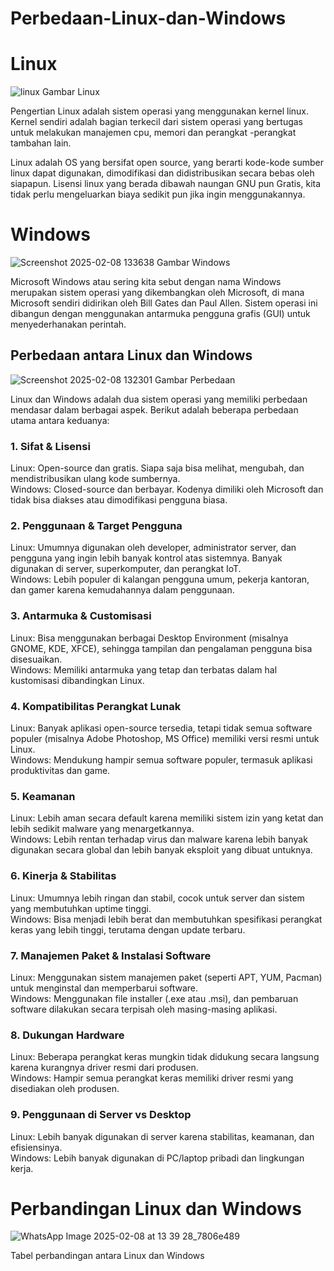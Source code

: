 # Perbedaan-Linux-dan-Windows
# Linux 
![linux](https://github.com/user-attachments/assets/84e5b063-d862-4066-8c1f-5aaa203f9af8)
Gambar Linux

Pengertian Linux adalah sistem operasi yang menggunakan kernel linux. Kernel sendiri adalah bagian terkecil dari sistem operasi yang bertugas untuk melakukan manajemen cpu, memori dan perangkat -perangkat tambahan lain.

Linux adalah OS yang bersifat open source, yang berarti kode-kode sumber linux dapat digunakan, dimodifikasi dan didistribusikan secara bebas oleh siapapun. Lisensi linux yang berada dibawah naungan GNU pun Gratis, kita tidak perlu mengeluarkan biaya sedikit pun jika ingin menggunakannya.

# Windows
![Screenshot 2025-02-08 133638](https://github.com/user-attachments/assets/3fea85f0-2c8c-4cc2-8ec0-2c8518675a1d)
Gambar Windows

Microsoft Windows atau sering kita sebut dengan nama Windows merupakan sistem operasi yang dikembangkan oleh Microsoft, di mana Microsoft sendiri didirikan oleh Bill Gates dan Paul Allen. Sistem operasi ini dibangun dengan menggunakan antarmuka pengguna grafis (GUI) untuk menyederhanakan perintah.

## Perbedaan antara Linux dan Windows
![Screenshot 2025-02-08 132301](https://github.com/user-attachments/assets/4bad5b6e-5035-47da-9e52-a4008679afba)
Gambar Perbedaan 

Linux dan Windows adalah dua sistem operasi yang memiliki perbedaan mendasar dalam berbagai aspek. Berikut adalah beberapa perbedaan utama antara keduanya:  

### 1. Sifat & Lisensi  
Linux: Open-source dan gratis. Siapa saja bisa melihat, mengubah, dan mendistribusikan ulang kode sumbernya.  
Windows: Closed-source dan berbayar. Kodenya dimiliki oleh Microsoft dan tidak bisa diakses atau dimodifikasi pengguna biasa.  

### 2. Penggunaan & Target Pengguna 
Linux: Umumnya digunakan oleh developer, administrator server, dan pengguna yang ingin lebih banyak kontrol atas sistemnya. Banyak digunakan di server, superkomputer, dan perangkat IoT.  
Windows: Lebih populer di kalangan pengguna umum, pekerja kantoran, dan gamer karena kemudahannya dalam penggunaan.  

### 3. Antarmuka & Customisasi  
Linux: Bisa menggunakan berbagai Desktop Environment (misalnya GNOME, KDE, XFCE), sehingga tampilan dan pengalaman pengguna bisa disesuaikan.  
Windows: Memiliki antarmuka yang tetap dan terbatas dalam hal kustomisasi dibandingkan Linux.  

### 4. Kompatibilitas Perangkat Lunak  
Linux: Banyak aplikasi open-source tersedia, tetapi tidak semua software populer (misalnya Adobe Photoshop, MS Office) memiliki versi resmi untuk Linux.  
Windows: Mendukung hampir semua software populer, termasuk aplikasi produktivitas dan game.  

### 5. Keamanan  
Linux: Lebih aman secara default karena memiliki sistem izin yang ketat dan lebih sedikit malware yang menargetkannya.  
Windows: Lebih rentan terhadap virus dan malware karena lebih banyak digunakan secara global dan lebih banyak eksploit yang dibuat untuknya.  

### 6. Kinerja & Stabilitas  
Linux: Umumnya lebih ringan dan stabil, cocok untuk server dan sistem yang membutuhkan uptime tinggi.  
Windows: Bisa menjadi lebih berat dan membutuhkan spesifikasi perangkat keras yang lebih tinggi, terutama dengan update terbaru.  

### 7. Manajemen Paket & Instalasi Software  
Linux: Menggunakan sistem manajemen paket (seperti APT, YUM, Pacman) untuk menginstal dan memperbarui software.  
Windows: Menggunakan file installer (.exe atau .msi), dan pembaruan software dilakukan secara terpisah oleh masing-masing aplikasi.  

### 8. Dukungan Hardware  
Linux: Beberapa perangkat keras mungkin tidak didukung secara langsung karena kurangnya driver resmi dari produsen.  
Windows: Hampir semua perangkat keras memiliki driver resmi yang disediakan oleh produsen.  

### 9. Penggunaan di Server vs Desktop  
Linux: Lebih banyak digunakan di server karena stabilitas, keamanan, dan efisiensinya.  
Windows: Lebih banyak digunakan di PC/laptop pribadi dan lingkungan kerja.

# Perbandingan Linux dan Windows
![WhatsApp Image 2025-02-08 at 13 39 28_7806e489](https://github.com/user-attachments/assets/62571a31-7b85-4507-aeb5-f15353372e39)

Tabel perbandingan antara Linux dan Windows


 


